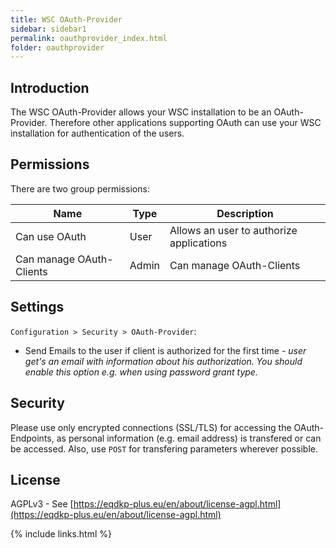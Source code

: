 ```yaml
---
title: WSC OAuth-Provider
sidebar: sidebar1
permalink: oauthprovider_index.html
folder: oauthprovider
---
```


## Introduction

The WSC OAuth-Provider allows your WSC installation to be an OAuth-Provider. Therefore other applications supporting OAuth can use your WSC installation for authentication of the users.

## Permissions

There are two group permissions:

| Name | Type | Description |
|------|------|-------------|
| Can use OAuth | User | Allows an user to authorize applications |
| Can manage OAuth-Clients | Admin | Can manage OAuth-Clients |

## Settings
`Configuration > Security > OAuth-Provider`:
* Send Emails to the user if client is authorized for the first time - *user get's an email with information about his authorization. You should enable this option e.g. when using password grant type.*

## Security
Please use only encrypted connections (SSL/TLS) for accessing the OAuth-Endpoints, as personal information (e.g. email address) is transfered or can be accessed.
Also, use `POST` for transfering parameters wherever possible.

## License
AGPLv3 - See [https://eqdkp-plus.eu/en/about/license-agpl.html](https://eqdkp-plus.eu/en/about/license-agpl.html)


{% include links.html %}
